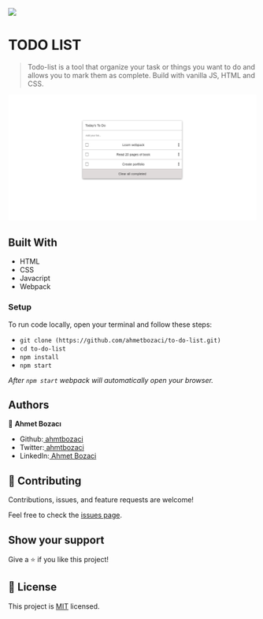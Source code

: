![](https://img.shields.io/badge/Microverse-blueviolet)

# TODO LIST

> Todo-list is a tool that organize your task or things you want to do and allows you to mark them as complete. 
Build with vanilla JS, HTML and CSS.

![screenshot](./screenshot.png)


## Built With

- HTML
- CSS
- Javacript
- Webpack


### Setup
To run code locally, open your terminal and follow these steps:

- `git clone (https://github.com/ahmetbozaci/to-do-list.git)`
- `cd to-do-list` 
- `npm install`
- `npm start` 
  
*After `npm start` webpack will automatically open your browser.*

## Authors

👤 **Ahmet Bozacı**
- Github:[ ahmtbozaci](https://github.com/ahmetbozaci)
- Twitter:[ ahmtbozaci](https://twitter.com/ahmtbozaci)
- LinkedIn:[ Ahmet Bozaci](https://www.linkedin.com/in/ahmetbozaci/)


## 🤝 Contributing

Contributions, issues, and feature requests are welcome!

Feel free to check the [issues page](../../issues/).

## Show your support

Give a ⭐️ if you like this project!

## 📝 License

This project is [MIT](./LICENCE) licensed.

